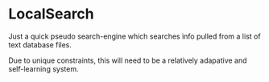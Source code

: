 # LocalSearch
Just a quick pseudo search-engine which searches info pulled from a list of text database files.

Due to unique constraints, this will need to be a relatively adapative and self-learning system. 

